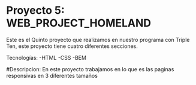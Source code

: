 # Proyecto 5: WEB_PROJECT_HOMELAND

Este es el Quinto proyecto que realizamos en nuestro programa con Triple Ten, este proyecto tiene cuatro diferentes secciones.

Tecnologías:
-HTML
-CSS
-BEM

#Descripcion:
En este proyecto trabajamos en lo que es las paginas responsivas en 3 diferentes tamaños
